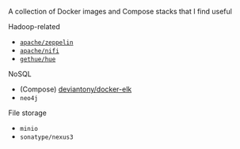 A collection of Docker images and Compose stacks that I find useful

Hadoop-related

- [`apache/zeppelin`](https://zeppelin.apache.org/docs/latest/setup/deployment/docker.html#installing-docker)
- [`apache/nifi`](https://www.nifi.rocks/official-nifi-docker-image/)
- [`gethue/hue`](http://gethue.com/getting-started-with-hue-in-2-minutes-with-docker/)

NoSQL

- (Compose) [deviantony/docker-elk](https://github.com/deviantony/docker-elk)
- `neo4j`

File storage

- `minio`
- `sonatype/nexus3`

